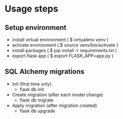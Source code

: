 # Usage steps

## Setup environment

- install virtual environment ( $ virtualenv venv )
- activate environment ( $ source venv/bin/activate )
- install packages ( $ pip install -r requirements.txt )
- export flask app ( $ export FLASK_APP=app.py )

## SQL Alchemy migrations

- Init (first time only)
  - flask db init
- Create migration (after each model change)
  - flask db migrate
- Apply migration (after migration created)
  - flask db upgrade
    